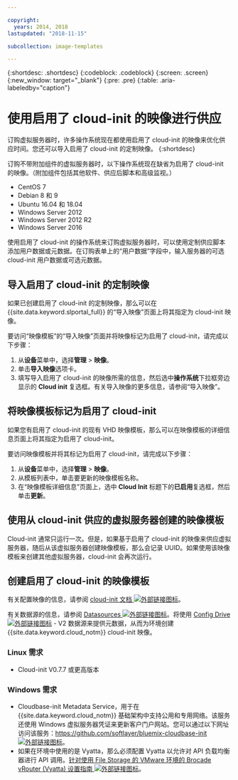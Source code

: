 ```yaml
---

copyright:
  years: 2014, 2018
lastupdated: "2018-11-15"

subcollection: image-templates

---
```


{:shortdesc: .shortdesc}
{:codeblock: .codeblock}
{:screen: .screen}
{:new_window: target="_blank"}
{:pre: .pre}
{:table: .aria-labeledby="caption"}


# 使用启用了 cloud-init 的映像进行供应

订购虚拟服务器时，许多操作系统现在都使用启用了 cloud-init 的映像来优化供应时间。您还可以导入启用了 cloud-init 的定制映像。
{:shortdesc}

订购不带附加组件的虚拟服务器时，以下操作系统现在缺省为启用了 cloud-init 的映像。（附加组件包括其他软件、供应后脚本和高级监视。）
* CentOS 7
* Debian 8 和 9
* Ubuntu 16.04 和 18.04
* Windows Server 2012
* Windows Server 2012 R2
* Windows Server 2016

使用启用了 cloud-init 的操作系统来订购虚拟服务器时，可以使用定制供应脚本添加用户数据或元数据。在订购表单上的“用户数据”字段中，输入服务器的可选 cloud-init 用户数据或可选元数据。

## 导入启用了 cloud-init 的定制映像

如果已创建启用了 cloud-init 的定制映像，那么可以在 {{site.data.keyword.slportal_full}} 的“导入映像”页面上将其指定为 cloud-init 映像。

要访问“映像模板”的“导入映像”页面并将映像标记为启用了 cloud-init，请完成以下步骤：
1. 从**设备**菜单中，选择**管理** > **映像**。
2. 单击**导入映像**选项卡。
3. 填写导入启用了 cloud-init 的映像所需的信息，然后选中**操作系统**下拉框旁边显示的 **Cloud init** 复选框。有关导入映像的更多信息，请参阅“导入映像”。

## 将映像模板标记为启用了 cloud-init

如果您有启用了 cloud-init 的现有 VHD 映像模板，那么可以在映像模板的详细信息页面上将其指定为启用了 cloud-init。

要访问映像模板并将其标记为启用了 cloud-init，请完成以下步骤：
1. 从**设备**菜单中，选择**管理** > **映像**。
2. 从模板列表中，单击要更新的映像模板名称。
3. 在“映像模板详细信息”页面上，选中 **Cloud Init** 标题下的**已启用**复选框，然后单击**更新**。

## 使用从 cloud-init 供应的虚拟服务器创建的映像模板

Cloud-init 通常只运行一次。但是，如果基于启用了 cloud-init 的映像来供应虚拟服务器，随后从该虚拟服务器创建映像模板，那么会记录 UUID。如果使用该映像模板来创建其他虚拟服务器，cloud-init 会再次运行。

## 创建启用了 cloud-init 的映像模板

有关配置映像的信息，请参阅 [cloud-init 文档 ![外部链接图标](../../icons/launch-glyph.svg "外部链接图标")](https://cloudinit.readthedocs.io/en/latest/)。

有关数据源的信息，请参阅 [Datasources ![外部链接图标](../../icons/launch-glyph.svg "外部链接图标")](http://cloudinit.readthedocs.io/en/latest/topics/datasources.html)。将使用 [Config Drive ![外部链接图标](../../icons/launch-glyph.svg "外部链接图标")](http://cloudinit.readthedocs.io/en/latest/topics/datasources/configdrive.html) - V2 数据源来提供元数据，从而为环境创建 {{site.data.keyword.cloud_notm}} cloud-init 映像。

### Linux 需求
* Cloud-init V0.7.7 或更高版本

### Windows 需求
* Cloudbase-init Metadata Service，用于在 {{site.data.keyword.cloud_notm}} 基础架构中支持公用和专用网络。该服务还使用 Windows 虚拟服务器凭证来更新客户门户网站。您可以通过以下网址访问该服务：[https://github.com/softlayer/bluemix-cloudbase-init ![外部链接图标](../../icons/launch-glyph.svg "外部链接图标")](https://github.com/softlayer/bluemix-cloudbase-init)。
* 如果在环境中使用的是 Vyatta，那么必须配置 Vyatta 以允许对 API 负载均衡器进行 API 调用。[针对使用 File Storage 的 VMware 环境的 Brocade vRouter (Vyatta) 设置指南 ![外部链接图标](../../icons/launch-glyph.svg "外部链接图标 ")](/docs/infrastructure/FileStorage?topic=FileStorage-configureVyatta#setting-up-brocade-vrouter-vyatta-for-vmware-environments-with-file-storage)。
